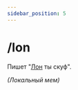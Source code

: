 ```yaml
---
sidebar_position: 5
---
```


# /lon

Пишет "[Лон](https://taplink.cc/tipolon) ты скуф".

*(Локальный мем)*
